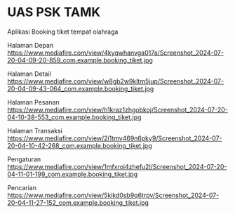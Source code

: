 # UAS PSK TAMK

Aplikasi Booking tiket tempat olahraga

Halaman Depan
https://www.mediafire.com/view/4kyqwhanvga017a/Screenshot_2024-07-20-04-09-20-859_com.example.booking_tiket.jpg

Halaman Detail
https://www.mediafire.com/view/w8gb2w9kltm5jup/Screenshot_2024-07-20-04-09-43-064_com.example.booking_tiket.jpg

Halaman Pesanan
https://www.mediafire.com/view/h1kraz1zhgobkoj/Screenshot_2024-07-20-04-10-38-553_com.example.booking_tiket.jpg

Halaman Transaksi
https://www.mediafire.com/view/2i1tmv469n6pky9/Screenshot_2024-07-20-04-10-42-268_com.example.booking_tiket.jpg

Pengaturan
https://www.mediafire.com/view/1mfxroi4zhefu2l/Screenshot_2024-07-20-04-11-01-199_com.example.booking_tiket.jpg

Pencarian
https://www.mediafire.com/view/5kikd0sb9q6trpv/Screenshot_2024-07-20-04-11-27-152_com.example.booking_tiket.jpg